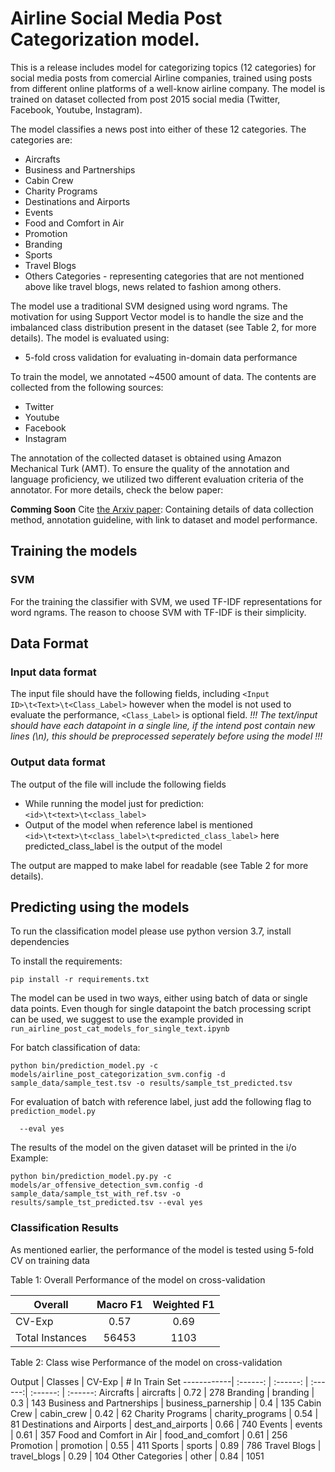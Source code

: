

# Airline Social Media Post Categorization model.
This is a release includes model for categorizing topics (12 categories) for social media posts from comercial Airline companies, trained using posts from different online platforms of a well-know airline company. The model is trained on dataset collected from post 2015 social media (Twitter, Facebook, Youtube, Instagram).

The model classifies a news post into either of these 12 categories.
The categories are:
* Aircrafts
* Business and Partnerships
* Cabin Crew
* Charity Programs
* Destinations and Airports
* Events
* Food and Comfort in Air
* Promotion
* Branding
* Sports
* Travel Blogs
* Others Categories - representing categories that are not mentioned above like travel blogs, news related to fashion among others.

The model use a traditional SVM designed using word ngrams. The motivation for using Support Vector model is to handle the size and the imbalanced class distribution present in the dataset (see Table 2, for more details).
The model is evaluated using:
* 5-fold cross validation for evaluating in-domain data performance


To train the model, we annotated ~4500 amount of data.
The contents are collected from the following sources:
* Twitter
* Youtube
* Facebook
* Instagram

The annotation of the collected dataset is obtained using Amazon Mechanical Turk (AMT). To ensure the quality of the annotation and language proficiency, we utilized two different evaluation criteria of the annotator. For more details, check the below paper:

**Comming Soon**
Cite [the Arxiv paper](https://arxiv.org/):
Containing details of data collection method, annotation guideline, with link to dataset and model performance.
<!-- ```
@inproceedings{shammur2020offensive,
  title={A Multi-Platform Arabic News Comment Dataset for Offensive Language Detection},
  author={Chowdhury, Shammur Absar  and Mubarak, Hamdy and Abdelali, Ahmed and Jung, Soon-gyo and Jansen, Bernard J and Salminen, Joni},
  booktitle={Proceedings of the International Conference on Language Resources and Evaluation (LREC'20)},
  year={2020}
}
``` -->

## Training the models

### SVM
For the training the classifier with SVM, we used TF-IDF representations for word ngrams. The reason to choose SVM with TF-IDF is their simplicity.

## Data Format
### Input data format
The input file should have the following fields, including
`<Input ID>\t<Text>\t<Class_Label>`
however when the model is not used to evaluate the performance, `<Class_Label>` is optional field.
*!!! The text/input should have each datapoint in a single line, if the intend post contain new lines (\n), this should be preprocessed seperately before using the model !!!*

### Output data format
The output of the file will include the following fields

* While running the model just for prediction:
`<id>\t<text>\t<class_label>`
* Output of the model when reference label is mentioned
`<id>\t<text>\t<class_label>\t<predicted_class_label>`
here predicted_class_label is the output of the model

The output are mapped to make label for readable (see Table 2 for more details).


## Predicting using the models
To run the classification model please use python version 3.7, install dependencies

To install the requirements:
```
pip install -r requirements.txt
```

The model can be used in two ways, either using batch of data or single data points. Even though for single datapoint the batch processing script can be used, we suggest to use the example provided in `run_airline_post_cat_models_for_single_text.ipynb`

For batch classification of data:

```
python bin/prediction_model.py -c models/airline_post_categorization_svm.config -d sample_data/sample_test.tsv -o results/sample_tst_predicted.tsv
```
For evaluation of batch with reference label, just add
the following flag to `prediction_model.py`

```
  --eval yes
```

The results of the model on the given dataset will be printed in the i/o
Example:
```
python bin/prediction_model.py.py -c models/ar_offensive_detection_svm.config -d sample_data/sample_tst_with_ref.tsv -o results/sample_tst_predicted.tsv --eval yes
```

### Classification Results

As mentioned earlier, the performance of the model is tested using 5-fold CV on training data

Table 1: Overall Performance of the model on cross-validation


Overall| Macro	F1| Weighted F1
--------| :------: | :------:
CV-Exp | 0.57 | 0.69
Total Instances	| 56453 |	1103


Table 2: Class wise Performance of the model on cross-validation

Output |	Classes	 | CV-Exp |	# In Train Set
------------| :------: | :------: | :------:| :------: | :------:
Aircrafts | aircrafts | 0.72 | 278
Branding | branding | 0.3 | 143
Business and Partnerships | business_parnership | 0.4 | 135
Cabin Crew | cabin_crew | 0.42 | 62
Charity Programs | charity_programs | 0.54 | 81
Destinations and Airports | dest_and_airports | 0.66 | 740
Events | events | 0.61 | 357
Food and Comfort in Air | food_and_comfort | 0.61 | 256
Promotion | promotion | 0.55 | 411
Sports | sports | 0.89 | 786
Travel Blogs | travel_blogs | 0.29 | 104
Other Categories | other | 0.84 | 1051
